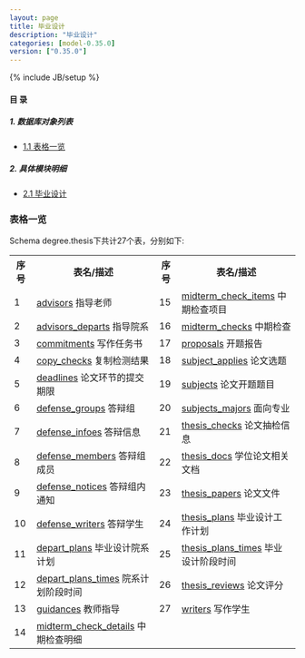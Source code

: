 ```yaml
---
layout: page
title: 毕业设计 
description: "毕业设计"
categories: [model-0.35.0]
version: ["0.35.0"]
---
```

{% include JB/setup %}

#### 目 录

##### 1. 数据库对象列表
  * [1.1 表格一览](index.html#表格一览)

##### 2. 具体模块明细
* [2.1 毕业设计](/model/degree/thesis/misc.html)

### 表格一览
Schema degree.thesis下共计27个表，分别如下:

<table class="table table-bordered table-striped table-condensed">
  <tr>
    <th class="info_header text-center">序号</th>
    <th class="info_header">表名/描述</th>
    <th class="info_header text-center">序号</th>
    <th class="info_header">表名/描述</th>
  </tr>
  <tr>
    <td>1</td>
    <td><a href="/model/degree/thesis/misc.html#表格-advisors-指导老师">advisors</a> 指导老师</td>
    <td>15</td>
    <td><a href="/model/degree/thesis/misc.html#表格-midterm_check_items-中期检查项目">midterm_check_items</a> 中期检查项目</td>
  </tr>
  <tr>
    <td>2</td>
    <td><a href="/model/degree/thesis/misc.html#表格-advisors_departs-指导院系">advisors_departs</a> 指导院系</td>
    <td>16</td>
    <td><a href="/model/degree/thesis/misc.html#表格-midterm_checks-中期检查">midterm_checks</a> 中期检查</td>
  </tr>
  <tr>
    <td>3</td>
    <td><a href="/model/degree/thesis/misc.html#表格-commitments-写作任务书">commitments</a> 写作任务书</td>
    <td>17</td>
    <td><a href="/model/degree/thesis/misc.html#表格-proposals-开题报告">proposals</a> 开题报告</td>
  </tr>
  <tr>
    <td>4</td>
    <td><a href="/model/degree/thesis/misc.html#表格-copy_checks-复制检测结果">copy_checks</a> 复制检测结果</td>
    <td>18</td>
    <td><a href="/model/degree/thesis/misc.html#表格-subject_applies-论文选题">subject_applies</a> 论文选题</td>
  </tr>
  <tr>
    <td>5</td>
    <td><a href="/model/degree/thesis/misc.html#表格-deadlines-论文环节的提交期限">deadlines</a> 论文环节的提交期限</td>
    <td>19</td>
    <td><a href="/model/degree/thesis/misc.html#表格-subjects-论文开题题目">subjects</a> 论文开题题目</td>
  </tr>
  <tr>
    <td>6</td>
    <td><a href="/model/degree/thesis/misc.html#表格-defense_groups-答辩组">defense_groups</a> 答辩组</td>
    <td>20</td>
    <td><a href="/model/degree/thesis/misc.html#表格-subjects_majors-面向专业">subjects_majors</a> 面向专业</td>
  </tr>
  <tr>
    <td>7</td>
    <td><a href="/model/degree/thesis/misc.html#表格-defense_infoes-答辩信息">defense_infoes</a> 答辩信息</td>
    <td>21</td>
    <td><a href="/model/degree/thesis/misc.html#表格-thesis_checks-论文抽检信息">thesis_checks</a> 论文抽检信息</td>
  </tr>
  <tr>
    <td>8</td>
    <td><a href="/model/degree/thesis/misc.html#表格-defense_members-答辩组成员">defense_members</a> 答辩组成员</td>
    <td>22</td>
    <td><a href="/model/degree/thesis/misc.html#表格-thesis_docs-学位论文相关文档">thesis_docs</a> 学位论文相关文档</td>
  </tr>
  <tr>
    <td>9</td>
    <td><a href="/model/degree/thesis/misc.html#表格-defense_notices-答辩组内通知">defense_notices</a> 答辩组内通知</td>
    <td>23</td>
    <td><a href="/model/degree/thesis/misc.html#表格-thesis_papers-论文文件">thesis_papers</a> 论文文件</td>
  </tr>
  <tr>
    <td>10</td>
    <td><a href="/model/degree/thesis/misc.html#表格-defense_writers-答辩学生">defense_writers</a> 答辩学生</td>
    <td>24</td>
    <td><a href="/model/degree/thesis/misc.html#表格-thesis_plans-毕业设计工作计划">thesis_plans</a> 毕业设计工作计划</td>
  </tr>
  <tr>
    <td>11</td>
    <td><a href="/model/degree/thesis/misc.html#表格-depart_plans-毕业设计院系计划">depart_plans</a> 毕业设计院系计划</td>
    <td>25</td>
    <td><a href="/model/degree/thesis/misc.html#表格-thesis_plans_times-毕业设计阶段时间">thesis_plans_times</a> 毕业设计阶段时间</td>
  </tr>
  <tr>
    <td>12</td>
    <td><a href="/model/degree/thesis/misc.html#表格-depart_plans_times-院系计划阶段时间">depart_plans_times</a> 院系计划阶段时间</td>
    <td>26</td>
    <td><a href="/model/degree/thesis/misc.html#表格-thesis_reviews-论文评分">thesis_reviews</a> 论文评分</td>
  </tr>
  <tr>
    <td>13</td>
    <td><a href="/model/degree/thesis/misc.html#表格-guidances-教师指导">guidances</a> 教师指导</td>
    <td>27</td>
    <td><a href="/model/degree/thesis/misc.html#表格-writers-写作学生">writers</a> 写作学生</td>
  </tr>
  <tr>
    <td>14</td>
    <td><a href="/model/degree/thesis/misc.html#表格-midterm_check_details-中期检查明细">midterm_check_details</a> 中期检查明细</td>
    <td></td>
    <td></td>
  </tr>
</table>

